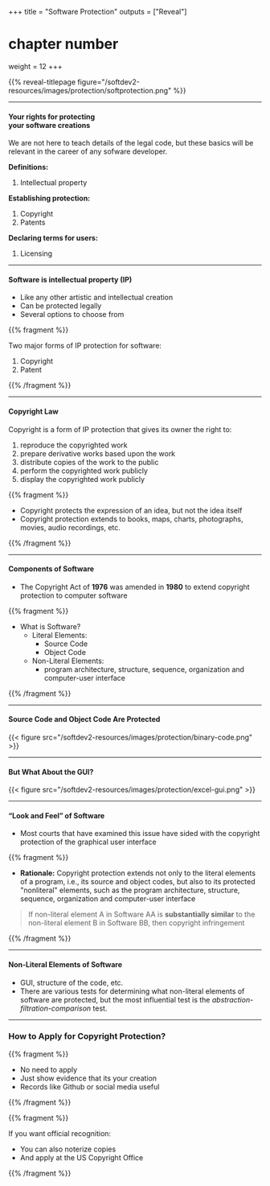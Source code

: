 +++
title = "Software Protection"
outputs = ["Reveal"]
# chapter number
weight = 12
+++

{{% reveal-titlepage figure="/softdev2-resources/images/protection/softprotection.png" %}}

---

#### Your rights for protecting<br> your software creations

We are not here to teach details of the legal code, but these basics
will be relevant in the career of any sofware developer.

**Definitions:**
1. Intellectual property

**Establishing protection:**
1. Copyright
1. Patents

**Declaring terms for users:**
1. Licensing

---

#### Software is intellectual property (IP)

- Like any other artistic and intellectual creation
- Can be protected legally
- Several options to choose from

{{% fragment %}}

Two major forms of IP protection for software:

1. Copyright
2. Patent

{{% /fragment %}}

---

<section>

#### Copyright Law

Copyright is a form of IP protection that 
gives its owner the right to:
1. reproduce the copyrighted work
2. prepare derivative works based upon the work
3. distribute copies of the work to the public
4. perform the copyrighted work publicly 
5. display the copyrighted work publicly

{{% fragment %}}

- Copyright protects the expression of an 
idea, but not the idea itself
- Copyright protection extends to books, 
maps, charts, photographs, movies, audio 
recordings, etc. 

{{% /fragment %}}

---

#### Components of Software

- The Copyright Act of **1976** was amended in 
**1980** to extend copyright protection to 
computer software

{{% fragment %}}

- What is Software?
  - Literal Elements:
    - Source Code
    - Object Code
  - Non-Literal Elements: 
    - program architecture, structure, sequence, 
organization and computer-user interface 

{{% /fragment %}}

---

#### Source Code and Object Code Are Protected

{{< figure src="/softdev2-resources/images/protection/binary-code.png" >}}

---

#### But What About the GUI? 

{{< figure src="/softdev2-resources/images/protection/excel-gui.png" >}}

---

#### “Look and Feel” of Software

- Most courts that have examined this issue have sided with the
copyright protection of the graphical user interface

{{% fragment %}}

- **Rationale:** Copyright protection extends not only to the literal
elements of a program, i.e., its source and object codes, but also to
its protected "nonliteral" elements, such as the program architecture,
structure, sequence, organization and computer-user interface

> If non-literal element A in Software AA is **substantially similar** to
the non-literal element B in Software BB, then copyright infringement

{{% /fragment %}}

---

#### Non-Literal Elements of Software

- GUI, structure of the code, etc. 
- There are various tests for determining what non-literal elements of
  software are protected, but the most influential test is the
  _abstraction-filtration-comparison_ test.
  
---

### How to Apply for Copyright Protection?

{{% fragment %}}

- No need to apply
- Just show evidence that its your creation
- Records like Github or social media useful

{{% /fragment %}}

{{% fragment %}}

If you want official recognition:
- You can also noterize copies
- And apply at the US Copyright Office

{{% /fragment %}}

</section>
